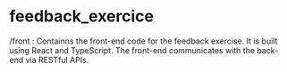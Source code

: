 # feedback_exercice

/front : Containns the front-end code for the feedback exercise. It is built using React and TypeScript. The front-end communicates with the back-end via RESTful APIs.
